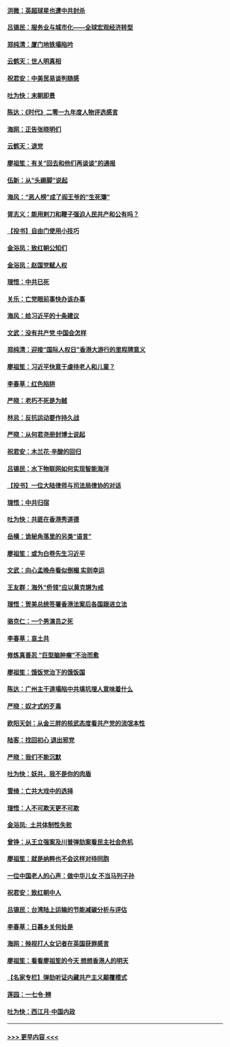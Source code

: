#### [洪微：英超球星也遭中共封杀](../pages/nsc993/n11727243.md?t=12172011) 
#### [吕锡民：服务业与城市化——全球宏观经济转型](../pages/nsc993/n11725845.md?t=12172011) 
#### [郑纯清：厦门地铁塌陷吟](../pages/nsc993/n11725813.md?t=12172011) 
#### [云鹤天：世人明真相](../pages/nsc993/n11725621.md?t=12172011) 
#### [祝君安：中美贸易谈判随感](../pages/nsc993/n11725609.md?t=12172011) 
#### [吐为快：末朝即景](../pages/nsc993/n11723365.md?t=12172011) 
#### [陈达：《时代》二零一九年度人物评选感言](../pages/nsc993/n11723337.md?t=12172011) 
#### [海网：正告张晓明们](../pages/nsc993/n11723228.md?t=12172011) 
#### [云鹤天：退党](../pages/nsc993/n11723056.md?t=12172011) 
#### [廖祖笙：有关“回去和他们再谈谈”的通报](../pages/nsc993/n11722442.md?t=12172011) 
#### [伍新：从“头踢脚”说起](../pages/nsc993/n11722429.md?t=12172011) 
#### [海风：“恶人榜”成了阎王爷的“生死簿”](../pages/nsc993/n11722272.md?t=12172011) 
#### [胥志义：能用剌刀和鞭子强迫人民共产和公有吗？](../pages/nsc993/n11720569.md?t=12172011) 
#### [【投书】自由门使用小技巧](../pages/nsc993/n11720180.md?t=12172011) 
#### [金浴凤：致红朝公知们](../pages/nsc993/n11720563.md?t=12172011) 
#### [金浴凤：赵国党赋人权](../pages/nsc993/n11720533.md?t=12172011) 
#### [理悟：中共已死](../pages/nsc993/n11720233.md?t=12172011) 
#### [关乐：亡党眼前事快办该办事](../pages/nsc993/n11719160.md?t=12172011) 
#### [海风：给习近平的十条建议](../pages/nsc993/n11717616.md?t=12172011) 
#### [文武：没有共产党 中国会怎样](../pages/nsc993/n11717584.md?t=12172011) 
#### [郑纯清：迎接“国际人权日”香港大游行的里程牌意义](../pages/nsc993/n11717417.md?t=12172011) 
#### [廖祖笙：习近平快意于虐待老人和儿童？](../pages/nsc993/n11715313.md?t=12172011) 
#### [李春草：红色陷阱](../pages/nsc993/n11715029.md?t=12172011) 
#### [严晓：老朽不死是为贼](../pages/nsc993/n11712910.md?t=12172011) 
#### [林忌：反抗运动要作持久战](../pages/nsc993/n11712623.md?t=12172011) 
#### [严晓：从何君尧册封博士说起](../pages/nsc993/n11712465.md?t=12172011) 
#### [祝君安：木兰花·辛酸的回归](../pages/nsc993/n11712381.md?t=12172011) 
#### [吕锡民：水下物联网如何实现智能海洋](../pages/nsc993/n11711158.md?t=12172011) 
#### [【投书】一位大陆律师与司法局律协的对话](../pages/nsc993/n11709675.md?t=12172011) 
#### [理悟：中共归宿](../pages/nsc993/n11710059.md?t=12172011) 
#### [吐为快：共匪在香港秀道德](../pages/nsc993/n11709979.md?t=12172011) 
#### [岳横：诡秘角落里的另类“语言”](../pages/nsc993/n11709792.md?t=12172011) 
#### [廖祖笙：或为白卷先生习近平](../pages/nsc993/n11708330.md?t=12172011) 
#### [文武：向心孟晚舟看似倒楣 实则幸运](../pages/nsc993/n11708236.md?t=12172011) 
#### [王友群：海外“侨领”应以黄克锵为戒](../pages/nsc993/n11706176.md?t=12172011) 
#### [理悟：贺美总统签署香港法案后各国跟进立法](../pages/nsc993/n11706853.md?t=12172011) 
#### [骆克仁：一个男演员之死](../pages/nsc993/n11706677.md?t=12172011) 
#### [李春草：哀土共](../pages/nsc993/n11706255.md?t=12172011) 
#### [修炼真善忍 “巨型脑肿瘤”不治而愈](../pages/nsc993/n11705340.md?t=12172011) 
#### [廖祖笙：饿饭党治下的饿饭国](../pages/nsc993/n11705085.md?t=12172011) 
#### [陈达：广州主干道塌陷中共填坑埋人意味着什么](../pages/nsc993/n11705046.md?t=12172011) 
#### [严晓：奴才式的歹毒](../pages/nsc993/n11704826.md?t=12172011) 
#### [欧阳天剑：从金三胖的核武态度看共产党的流氓本性](../pages/nsc993/n11702238.md?t=12172011) 
#### [陆客：找回初心 退出邪党](../pages/nsc993/n11702213.md?t=12172011) 
#### [严晓：我们不能沉默](../pages/nsc993/n11702110.md?t=12172011) 
#### [吐为快：妖共，我不是你的肉盾](../pages/nsc993/n11701366.md?t=12172011) 
#### [雪绮：亡共大戏中的选择](../pages/nsc993/n11699922.md?t=12172011) 
#### [理悟：人不可欺天更不可欺](../pages/nsc993/n11699657.md?t=12172011) 
#### [金浴凤:  土共体制性失败](../pages/nsc993/n11699361.md?t=12172011) 
#### [曾铮：从王立强案及川普弹劾案看民主社会危机](../pages/nsc993/n11699318.md?t=12172011) 
#### [廖祖笙：就是纳粹也不会这样对待同胞](../pages/nsc993/n11697658.md?t=12172011) 
#### [一位中国老人的心声：做中华儿女 不当马列子孙](../pages/nsc993/n11697525.md?t=12172011) 
#### [祝君安：致红朝中人](../pages/nsc993/n11697518.md?t=12172011) 
#### [吕锡民：台湾陆上运输的节能减碳分析与评估](../pages/nsc993/n11694983.md?t=12172011) 
#### [李春草：日暮乡关何处是](../pages/nsc993/n11694805.md?t=12172011) 
#### [海网：殃视打人女记者在英国获罪感言](../pages/nsc993/n11693832.md?t=12172011) 
#### [廖祖笙：看看廖祖笙的今天 想想香港人的明天](../pages/nsc993/n11693707.md?t=12172011) 
#### [【名家专栏】弹劾听证内藏共产主义颠覆模式](../pages/nsc993/n11693563.md?t=12172011) 
#### [莲园：一七令‧辨](../pages/nsc993/n11692558.md?t=12172011) 
#### [吐为快：西江月·中国内政](../pages/nsc993/n11692071.md?t=12172011) 

----
#### [ >>> 更早内容 <<< ](../indexes/nsc993-earlier.md)

